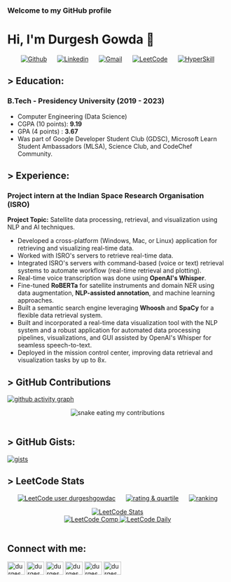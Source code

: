 ### Welcome to my GitHub profile
# Hi, I'm Durgesh Gowda 👋

<!---
<a href="https://github.com/durgeshgowdac" target="blank">
  <img align="right" alt="profile views" src="https://komarev.com/ghpvc/?username=your-durgeshgowdac" />
</a>
-->

<div style="text-align: center;">

  [![Github](https://img.shields.io/badge/-Github-100000?&logo=Github&logoColor=white)](https://github.com/durgeshgowdac)
  &nbsp;&nbsp;&nbsp;&nbsp;
  [![Linkedin](https://img.shields.io/badge/-LinkedIn-0077B5?&logo=Linkedin&logoColor=white)](https://www.linkedin.com/in/durgeshgowdac/)
  &nbsp;&nbsp;&nbsp;&nbsp;
  [![Gmail](https://img.shields.io/badge/-Gmail-c14438?&logo=Gmail&logoColor=white)](mailto:durgeshcgowda@gmail.com)
  &nbsp;&nbsp;&nbsp;&nbsp;
  [![LeetCode](https://img.shields.io/badge/-Leetcode-fb8628?&logo=Leetcode&logoColor=black)](https://leetcode.com/durgeshgowdac/)
  &nbsp;&nbsp;&nbsp;&nbsp;
  [![HyperSkill](https://img.shields.io/badge/Hyperskill-black?logo=hyperskill&logoColor=5d72e9)](https://hyperskill.org/profile/522832266)
</div>

## > Education:
### B.Tech - Presidency University (2019 - 2023)
- Computer Engineering (Data Science)
- CGPA (10 points): **9.19**
- GPA  (4 points) : **3.67**
- Was part of Google Developer Student Club (GDSC), Microsoft Learn Student Ambassadors (MLSA), Science Club, and CodeChef Community.

## > Experience:
### Project intern at the Indian Space Research Organisation (ISRO)

**Project Topic:** Satellite data processing, retrieval, and visualization using NLP and AI techniques.

- Developed a cross-platform (Windows, Mac, or Linux) application for retrieving and visualizing real-time data.
- Worked with ISRO's servers to retrieve real-time data.
- Integrated ISRO's servers with command-based (voice or text) retrieval systems to automate workflow (real-time retrieval and plotting).
- Real-time voice transcription was done using **OpenAI's Whisper**.
- Fine-tuned **RoBERTa** for satellite instruments and domain NER using data augmentation, **NLP-assisted annotation**, and machine learning approaches.
- Built a semantic search engine leveraging **Whoosh** and **SpaCy** for a flexible data retrieval system.
- Built and incorporated a real-time data visualization tool with the NLP system and a robust application for automated data processing pipelines, visualizations, and GUI assisted by OpenAI's Whisper for seamless speech-to-text.
- Deployed in the mission control center, improving data retrieval and visualization tasks by up to 8x.

## > GitHub Contributions
[![github activity graph](https://github-readme-activity-graph.vercel.app/graph?username=durgeshgowdac&theme=react-dark)](https://github.com/durgeshgowdac/)

<div align="center">
  <img alt="snake eating my contributions" src="https://raw.githubusercontent.com/durgeshgowdac/durgeshgowdac/output/github-contribution-grid-snake.svg" />
</div>

</br>

## > GitHub Gists:

<p align="left">
  <a href="https://gist.github.com/durgeshgowdac/edb58670bd65ef45742e9ee522d5ea99" target="blank">
    <img src="https://gists-readme.yizack.com/api/pin?user=durgeshgowdac&id=edb58670bd65ef45742e9ee522d5ea99&owner=true&theme=dark" alt="gists" />
  </a>
</p>

## > LeetCode Stats

<!--
<div align="left">
  <a href="(https://leetcode.com/durgeshgowdac/">
    <img src="https://img.shields.io/badge/dynamic/json?style=flat&color=%23ffa116&label=leetcode.com&suffix=%20problems%20solved&query=solved&url=https%3A%2F%2Fleetcode-badge.vercel.app%2Fapi%2Fusers%2Fdurgeshgowdac&logo=leetcode&logoColor=yellow&labelColor=%23111827&cacheSeconds=604800" alt="solved"
  </a>
  
  <a href="(https://leetcode.com/durgeshgowdac/">
    <img src="https://img.shields.io/badge/dynamic/json?style=flat&labelColor=black&color=%23ffa116&label=Contest%20Rating&query=ratingQuantile&url=https%3A%2F%2Fbadge.xyli.tech/%2Fapi%2Fusers%2Fdurgeshgowdac&logo=leetcode&logoColor=yellow" alt="rating & quartile"
  </a>

  <a href="(https://leetcode.com/durgeshgowdac/">
    <img src="https://img.shields.io/badge/dynamic/json?style=flat&labelColor=black&color=%23ffa116&label=Ranking&query=ranking&url=https%3A%2F%2Fbadge.xyli.tech/%2Fapi%2Fusers%2Fdurgeshgowdac&logo=leetcode&logoColor=yellow" alt="ranking"
  </a>
</div>
-->

<div style="text-align: center;">

  [![LeetCode user durgeshgowdac](https://img.shields.io/badge/dynamic/json?style=flat&labelColor=black&color=%23ffa116&label=Solved&query=solvedOverTotal&url=https%3A%2F%2Fleetcode-badge.vercel.app%2Fapi%2Fusers%2Fdurgeshgowdac&logo=leetcode&logoColor=yellow)](https://leetcode.com/durgeshgowdac/)
  &nbsp;&nbsp;&nbsp;&nbsp;
  [![rating & quartile](https://img.shields.io/badge/dynamic/json?style=flat&labelColor=black&color=%23ffa116&label=Contest%20Rating&query=ratingQuantile&url=https%3A%2F%2Fbadge.xyli.tech%2Fapi%2Fusers%2Fdurgeshgowdac&logo=leetcode&logoColor=yellow)](https://leetcode.com/durgeshgowdac/)
  &nbsp;&nbsp;&nbsp;&nbsp;
  [![ranking](https://img.shields.io/badge/dynamic/json?style=flat&labelColor=black&color=%23ffa116&label=Ranking&query=ranking&url=https%3A%2F%2Fbadge.xyli.tech%2Fapi%2Fusers%2Fdurgeshgowdac&logo=leetcode&logoColor=yellow)](https://leetcode.com/durgeshgowdac/)

</div>


<!--Rating
[![KnlnKS's LeetCode stats](https://leetcode-stats-six.vercel.app/?username=durgeshgowdac&theme=dark)](https://leetcode.com/durgeshgowdac)

<a href="https://leetcode.com/durgeshgowdac/" target="blank">
  <img src="https://leetcard.jacoblin.cool/durgeshgowdac?theme=dark&font=Anek%20Sans&ext=heatmap" alt="LeetCode Stats">
</a>
-->

<div align="center">
  <a href="https://leetcode.com/durgeshgowdac/" target="blank">
    <img src="https://leetcode-stats-six.vercel.app/?username=durgeshgowdac&theme=dark" alt="LeetCode Stats">
  </a>
  </br>
  <a href="https://leetcode.com/durgeshgowdac/" target="blank">
    <img src="https://leetcode-badge-showcase.vercel.app/api?username=durgeshgowdac&theme=dark&filter=comp" alt="LeetCode Comp">
  </a>
  
  <a href="https://leetcode.com/durgeshgowdac/" target="blank">
    <img src="https://leetcode-badge-showcase.vercel.app/api?username=durgeshgowdac&theme=dark&filter=daily" alt="LeetCode Daily">
  </a>

</div>

</br>

## Connect with me:
<p align="left">
  <a href="https://twitter.com/durgeshgowdac" target="blank"><img align="center" src="https://raw.githubusercontent.com/rahuldkjain/github-profile-readme-generator/master/src/images/icons/Social/twitter.svg" alt="durgeshgowdac" height="30" width="40" /></a>
  <a href="https://linkedin.com/in/durgeshgowdac" target="blank"><img align="center" src="https://raw.githubusercontent.com/rahuldkjain/github-profile-readme-generator/master/src/images/icons/Social/linked-in-alt.svg" alt="durgeshgowdac" height="30" width="40" /></a>
  <a href="https://kaggle.com/durgeshgowdac" target="blank"><img align="center" src="https://raw.githubusercontent.com/rahuldkjain/github-profile-readme-generator/master/src/images/icons/Social/kaggle.svg" alt="durgeshgowdac" height="30" width="40" /></a>
  <a href="https://instagram.com/durgeshgowdac" target="blank"><img align="center" src="https://raw.githubusercontent.com/rahuldkjain/github-profile-readme-generator/master/src/images/icons/Social/instagram.svg" alt="durgeshgowdac" height="30" width="40" /></a>
  <a href="https://www.hackerrank.com/durgeshgowdac" target="blank"><img align="center" src="https://raw.githubusercontent.com/rahuldkjain/github-profile-readme-generator/master/src/images/icons/Social/hackerrank.svg" alt="durgeshgowdac" height="30" width="40" /></a>
  <a href="https://www.leetcode.com/durgeshgowdac" target="blank"><img align="center" src="https://upload.wikimedia.org/wikipedia/commons/1/19/LeetCode_logo_black.png" alt="durgeshgowdac" height="30" width="40" /></a>
</p>

